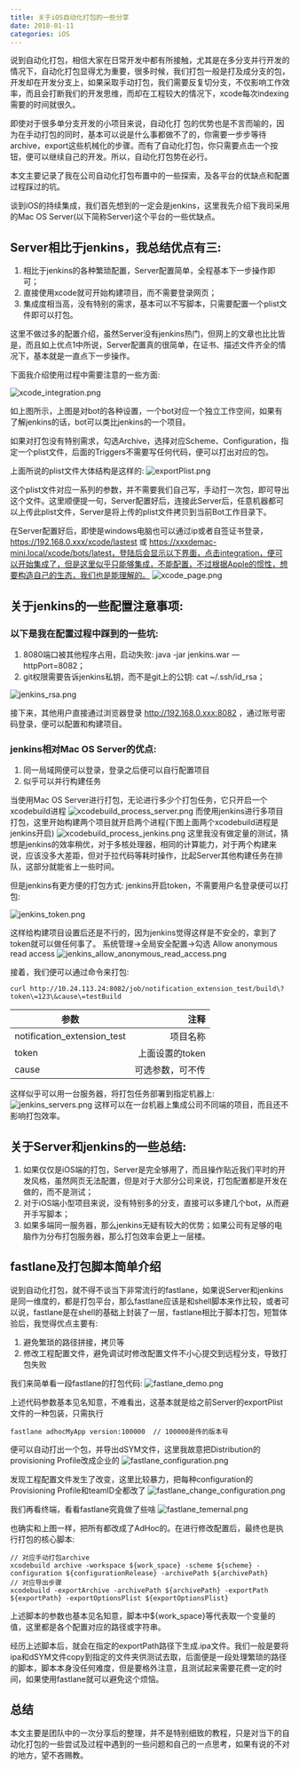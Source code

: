 ```yaml
---
title: 关于iOS自动化打包的一些分享
date: 2018-01-11
categories: iOS
---
```


说到自动化打包，相信大家在日常开发中都有所接触，尤其是在多分支并行开发的情况下，自动化打包显得尤为重要，很多时候，我们打包一般是打及成分支的包，开发却在开发分支上，如果采取手动打包，我们需要反复切分支，不仅影响工作效率，而且会打断我们的开发思维，而却在工程较大的情况下，xcode每次indexing需要的时间就很久。

即使对于很多单分支开发的小项目来说，自动化打 包的优势也是不言而喻的，因为在手动打包的同时，基本可以说是什么事都做不了的，你需要一步步等待archive，export这些机械化的步骤。而有了自动化打包，你只需要点击一个按钮，便可以继续自己的开发。所以，自动化打包势在必行。

本文主要记录了我在公司自动化打包布置中的一些探索，及各平台的优缺点和配置过程踩过的坑。

谈到iOS的持续集成，我们首先想到的一定会是jenkins，这里我先介绍下我司采用的Mac OS Server(以下简称Server)这个平台的一些优缺点。

## Server相比于jenkins，我总结优点有三: 

1. 相比于jenkins的各种繁琐配置，Server配置简单，全程基本下一步操作即可；
2. 直接使用xcode就可开始构建项目，而不需要登录网页；
3. 集成度相当高，没有特别的需求，基本可以不写脚本，只需要配置一个plist文件即可以打包。
 
这里不做过多的配置介绍，虽然Server没有jenkins热门，但网上的文章也比比皆是，而且如上优点1中所说，Server配置真的很简单，在证书、描述文件齐全的情况下，基本就是一直点下一步操作。

下面我介绍使用过程中需要注意的一些方面: 

![xcode_integration.png](https://blog-1258097834.cos.ap-shanghai.myqcloud.com/%E5%85%B3%E4%BA%8EiOS%E8%87%AA%E5%8A%A8%E5%8C%96%E6%89%93%E5%8C%85%E7%9A%84%E4%B8%80%E4%BA%9B%E5%88%86%E4%BA%AB/xcode_integration.png)

如上图所示，上图是对bot的各种设置，一个bot对应一个独立工作空间，如果有了解jenkins的话，bot可以类比jenkins的一个项目。

如果对打包没有特别需求，勾选Archive，选择对应Scheme、Configuration，指定一个plist文件，后面的Triggers不需要写任何代码，便可以打出对应的包。

上面所说的plist文件大体结构是这样的:
![exportPlist.png](https://blog-1258097834.cos.ap-shanghai.myqcloud.com/%E5%85%B3%E4%BA%8EiOS%E8%87%AA%E5%8A%A8%E5%8C%96%E6%89%93%E5%8C%85%E7%9A%84%E4%B8%80%E4%BA%9B%E5%88%86%E4%BA%AB/exportPlist.png)

这个plist文件对应一系列的参数，并不需要我们自己写，手动打一次包，即可导出这个文件。这里顺便提一句，Server配置好后，连接此Server后，任意机器都可以上传此plist文件，Server是将上传的plist文件拷贝到当前Bot工作目录下。

在Server配置好后，即使是windows电脑也可以通过ip或者自签证书登录，
https://192.168.0.xxx/xcode/lastest 或 https://xxxdemac-mini.local/xcode/bots/latest，登陆后会显示以下界面，点击integration，便可以开始集成了，但是这里似乎只能够集成，不能配置，不过根据Apple的惯性，想要构造自己的生态，我们也是能理解的。
![xcode_page.png](https://blog-1258097834.cos.ap-shanghai.myqcloud.com/%E5%85%B3%E4%BA%8EiOS%E8%87%AA%E5%8A%A8%E5%8C%96%E6%89%93%E5%8C%85%E7%9A%84%E4%B8%80%E4%BA%9B%E5%88%86%E4%BA%AB/xcode_page.png)


## 关于jenkins的一些配置注意事项:
### 以下是我在配置过程中踩到的一些坑:

1. 8080端口被其他程序占用，启动失败: java -jar jenkins.war —httpPort=8082；
2. git权限需要告诉jenkins私钥，而不是git上的公钥: cat ~/.ssh/id_rsa；

![jenkins_rsa.png](https://blog-1258097834.cos.ap-shanghai.myqcloud.com/%E5%85%B3%E4%BA%8EiOS%E8%87%AA%E5%8A%A8%E5%8C%96%E6%89%93%E5%8C%85%E7%9A%84%E4%B8%80%E4%BA%9B%E5%88%86%E4%BA%AB/jenkins_rsa.png)

接下来，其他用户直接通过浏览器登录 http://192.168.0.xxx:8082 ，通过账号密码登录，便可以配置和构建项目。

### jenkins相对Mac OS Server的优点:

1. 同一局域网便可以登录，登录之后便可以自行配置项目
2. 似乎可以并行构建任务

当使用Mac OS Server进行打包，无论进行多少个打包任务，它只开启一个xcodebuild进程
![xcodebuild_process_server.png](https://blog-1258097834.cos.ap-shanghai.myqcloud.com/%E5%85%B3%E4%BA%8EiOS%E8%87%AA%E5%8A%A8%E5%8C%96%E6%89%93%E5%8C%85%E7%9A%84%E4%B8%80%E4%BA%9B%E5%88%86%E4%BA%AB/xcodebuild_process_server.png)
而使用jenkins进行多项目打包，这里开始构建两个项目就开启两个进程(下图上面两个xcodebuild进程是jenkins开启)
![xcodebuild_process_jenkins.png](https://blog-1258097834.cos.ap-shanghai.myqcloud.com/%E5%85%B3%E4%BA%8EiOS%E8%87%AA%E5%8A%A8%E5%8C%96%E6%89%93%E5%8C%85%E7%9A%84%E4%B8%80%E4%BA%9B%E5%88%86%E4%BA%AB/xcodebuild_process_jenkins.png)
这里我没有做定量的测试，猜想是jenkins的效率稍优，对于多核处理器，相同的计算能力，对于两个构建来说，应该没多大差距，但对于拉代码等耗时操作，比起Server其他构建任务在排队，这部分就能省上一些时间。

但是jenkins有更方便的打包方式:
jenkins开启token，不需要用户名登录便可以打包:

![jenkins_token.png](https://blog-1258097834.cos.ap-shanghai.myqcloud.com/%E5%85%B3%E4%BA%8EiOS%E8%87%AA%E5%8A%A8%E5%8C%96%E6%89%93%E5%8C%85%E7%9A%84%E4%B8%80%E4%BA%9B%E5%88%86%E4%BA%AB/jenkins_token.png)

这样给构建项目设置后还是不行的，因为jenkins觉得这样是不安全的，拿到了token就可以做任何事了。
系统管理->全局安全配置->勾选 Allow anonymous read access
![jenkins_allow_anonymous_read_access.png](https://blog-1258097834.cos.ap-shanghai.myqcloud.com/%E5%85%B3%E4%BA%8EiOS%E8%87%AA%E5%8A%A8%E5%8C%96%E6%89%93%E5%8C%85%E7%9A%84%E4%B8%80%E4%BA%9B%E5%88%86%E4%BA%AB/jenkins_allow_anonymous_read_access.png)

接着，我们便可以通过命令来打包:
```
curl http://10.24.113.24:8082/job/notification_extension_test/build\?token\=123\&cause\=testBuild
```

| 参数       						| 注释    |
| --------   						| -----:   |
| notification_extension_test | 项目名称     |
| token       					| 上面设置的token    |
| cause        					| 可选参数，可不传      |

这样似乎可以用一台服务器，将打包任务部署到指定机器上:
![jenkins_servers.png](https://blog-1258097834.cos.ap-shanghai.myqcloud.com/%E5%85%B3%E4%BA%8EiOS%E8%87%AA%E5%8A%A8%E5%8C%96%E6%89%93%E5%8C%85%E7%9A%84%E4%B8%80%E4%BA%9B%E5%88%86%E4%BA%AB/jenkins_servers.png)
这样可以在一台机器上集成公司不同端的项目，而且还不影响打包效率。

## 关于Server和jenkins的一些总结:
1. 如果仅仅是iOS端的打包，Server是完全够用了，而且操作贴近我们平时的开发风格，虽然网页无法配置，但是对于大部分公司来说，打包配置都是开发在做的，而不是测试；
2. 对于iOS端小型项目来说，没有特别多的分支，直接可以多建几个bot，从而避开手写脚本；
3. 如果多端同一服务器，那么jenkins无疑有较大的优势；如果公司有足够的电脑作为分布打包服务器，那么打包效率会更上一层楼。

## fastlane及打包脚本简单介绍
说到自动化打包，就不得不谈当下非常流行的fastlane，如果说Server和jenkins是同一维度的，都是打包平台，那么fastlane应该是和shell脚本来作比较，或者可以说，fastlane是在shell的基础上封装了一层，fastlane相比于脚本打包，短暂体验后，我觉得优点主要有:

1. 避免繁琐的路径拼接，拷贝等
2. 修改工程配置文件，避免调试时修改配置文件不小心提交到远程分支，导致打包失败

我们来简单看一段fastlane的打包代码:
![fastlane_demo.png](https://blog-1258097834.cos.ap-shanghai.myqcloud.com/%E5%85%B3%E4%BA%8EiOS%E8%87%AA%E5%8A%A8%E5%8C%96%E6%89%93%E5%8C%85%E7%9A%84%E4%B8%80%E4%BA%9B%E5%88%86%E4%BA%AB/fastlane_demo.png)

上述代码参数基本见名知意，不难看出，这基本就是给之前Server的exportPlist文件的一种包装，只需执行

```
fastlane adhocMyApp version:100000  // 100000是传的版本号
```
便可以自动打出一个包，并导出dSYM文件，这里我故意把Distribution的provisioning Profile改成企业的
![fastlane_configuration.png](https://blog-1258097834.cos.ap-shanghai.myqcloud.com/%E5%85%B3%E4%BA%8EiOS%E8%87%AA%E5%8A%A8%E5%8C%96%E6%89%93%E5%8C%85%E7%9A%84%E4%B8%80%E4%BA%9B%E5%88%86%E4%BA%AB/fastlane_configuration.png?q-sign-algorithm=sha1&q-ak=AKIDxnIsuEk459NZ9aNE70hpC9jy3vlAIwfY&q-sign-time=1542609028;1542610828&q-key-time=1542609028;1542610828&q-header-list=&q-url-param-list=&q-signature=a0c74846399f8ce1dc38ddaf74a9186bb0c757dc&x-cos-security-token=9ab11356802a7ce309506d1ccda69ec9adcf69f710001)

发现工程配置文件发生了改变，这里比较暴力，把每种configuration的Provisioning Profile和teamID全都改了
![fastlane_change_configuration.png](https://blog-1258097834.cos.ap-shanghai.myqcloud.com/%E5%85%B3%E4%BA%8EiOS%E8%87%AA%E5%8A%A8%E5%8C%96%E6%89%93%E5%8C%85%E7%9A%84%E4%B8%80%E4%BA%9B%E5%88%86%E4%BA%AB/fastlane_change_configuration.png)

我们再看终端，看看fastlane究竟做了些啥
![fastlane_temernal.png](https://blog-1258097834.cos.ap-shanghai.myqcloud.com/%E5%85%B3%E4%BA%8EiOS%E8%87%AA%E5%8A%A8%E5%8C%96%E6%89%93%E5%8C%85%E7%9A%84%E4%B8%80%E4%BA%9B%E5%88%86%E4%BA%AB/fastlane_temernal.png)

也确实和上图一样，把所有都改成了AdHoc的。在进行修改配置后，最终也是执行打包的核心脚本:

```
// 对应手动打包archive
xcodebuild archive -workspace ${work_space} -scheme ${scheme} -configuration ${configurationRelease} -archivePath ${archivePath}
// 对应导出步骤
xcodebuild -exportArchive -archivePath ${archivePath} -exportPath ${exportPath} -exportOptionsPlist ${exportOptionsPlist}

```

上述脚本的参数也基本见名知意，脚本中${work_space}等代表取一个变量的值，这里都是各个配置对应的路径或字符串。

经历上述脚本后，就会在指定的exportPath路径下生成.ipa文件。我们一般是要将ipa和dSYM文件copy到指定的文件夹供测试去取，后面便是一段处理繁琐的路径的脚本，脚本本身没任何难度，但是要格外注意，且测试起来需要花费一定的时间，如果使用fastlane就可以避免这个烦恼。

## 总结
本文主要是团队中的一次分享后的整理，并不是特别细致的教程，只是对当下的自动化打包的一些尝试及过程中遇到的一些问题和自己的一点思考，如果有说的不对的地方，望不吝赐教。
